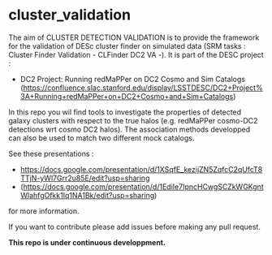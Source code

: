 # cluster_validation


The aim of CLUSTER DETECTION VALIDATION is to provide the framework for the validation of DESc cluster finder on simulated data (SRM tasks : Cluster Finder Validation - CLFinder DC2 VA -). It is part of the DESC project : 
- DC2 Project: Running redMaPPer on DC2 Cosmo and Sim Catalogs (https://confluence.slac.stanford.edu/display/LSSTDESC/DC2+Project%3A+Running+redMaPPer+on+DC2+Cosmo+and+Sim+Catalogs)  

In this repo you wil find tools to investigate the properties of detected galaxy clusters with respect to the true halos (e.g. redMaPPer cosmo-DC2 detections wrt cosmo DC2 halos). The association methods developped can also be used to match two different mock catalogs. 

See these presentations :
 - https://docs.google.com/presentation/d/1XSqfE_kezijZN5ZqfcC2qUfcT8TTjN-yWl7Grr2u85E/edit?usp=sharing
 - (https://docs.google.com/presentation/d/1EdiIe7IpncHCwgSCZkWGKgntWlahfgOfkk1Iq1NA1Bk/edit?usp=sharing) 

for more information. 

If you want to contribute please add issues before making any pull request. 

__This repo is under continuous developpment.__
